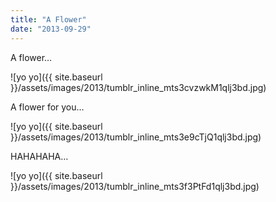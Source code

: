 ```yaml
---
title: "A Flower"
date: "2013-09-29"
---
```


A flower…

![yo yo]({{ site.baseurl }}/assets/images/2013/tumblr_inline_mts3cvzwkM1qlj3bd.jpg)

A flower for you…

![yo yo]({{ site.baseurl }}/assets/images/2013/tumblr_inline_mts3e9cTjQ1qlj3bd.jpg)

HAHAHAHA…

![yo yo]({{ site.baseurl }}/assets/images/2013/tumblr_inline_mts3f3PtFd1qlj3bd.jpg)

